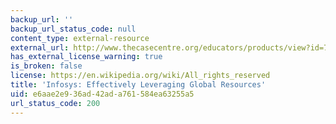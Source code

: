 ```yaml
---
backup_url: ''
backup_url_status_code: null
content_type: external-resource
external_url: http://www.thecasecentre.org/educators/products/view?id=76767
has_external_license_warning: true
is_broken: false
license: https://en.wikipedia.org/wiki/All_rights_reserved
title: 'Infosys: Effectively Leveraging Global Resources'
uid: e6aae2e9-36ad-42ad-a761-584ea63255a5
url_status_code: 200
---
```

